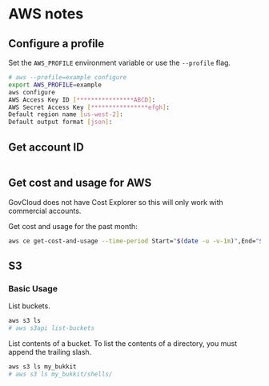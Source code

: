 # AWS notes

## Configure a profile

Set the `AWS_PROFILE` environment variable or use the `--profile` flag.

```sh
# aws --profile=example configure
export AWS_PROFILE=example
aws configure
AWS Access Key ID [****************ABCD]: 
AWS Secret Access Key [****************efgh]: 
Default region name [us-west-2]: 
Default output format [json]: 
```

## Get account ID

```sh

```

## Get cost and usage for AWS

GovCloud does not have Cost Explorer so this will only work with commercial accounts.

Get cost and usage for the past month:

```sh
aws ce get-cost-and-usage --time-period Start="$(date -u -v-1m)",End="$(date -u)"
```

## S3

### Basic Usage

List buckets.

```sh
aws s3 ls
# aws s3api list-buckets
```

List contents of a bucket. To list the contents of a directory, you must append the trailing slash.

```sh
aws s3 ls my_bukkit
# aws s3 ls my_bukkit/shells/
```
